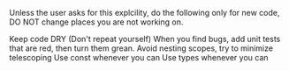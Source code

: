 Unless the user asks for this explcility, do the following only for new code, DO NOT change places you are not working on.

Keep code DRY (Don't repeat yourself)
When you find bugs, add unit tests that are red, then turn them grean.
Avoid nesting scopes, try to minimize telescoping
Use const whenever you can
Use types whenever you can
